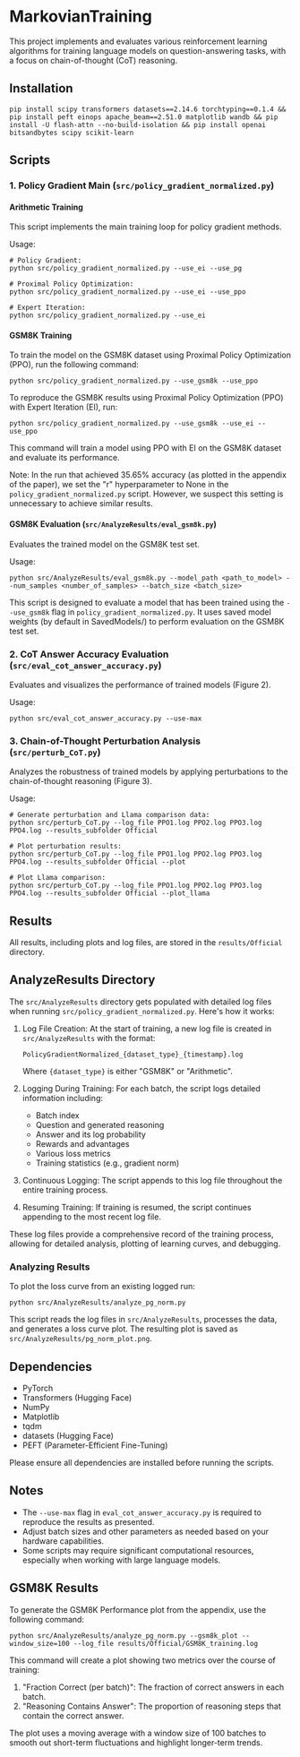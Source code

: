# MarkovianTraining 

This project implements and evaluates various reinforcement learning algorithms for training language models on question-answering tasks, with a focus on chain-of-thought (CoT) reasoning.

## Installation
```
pip install scipy transformers datasets==2.14.6 torchtyping==0.1.4 && pip install peft einops apache_beam==2.51.0 matplotlib wandb && pip install -U flash-attn --no-build-isolation && pip install openai bitsandbytes scipy scikit-learn 
```

## Scripts

### 1. Policy Gradient Main (`src/policy_gradient_normalized.py`)
#### Arithmetic Training
This script implements the main training loop for policy gradient methods.

Usage:
```
# Policy Gradient:
python src/policy_gradient_normalized.py --use_ei --use_pg

# Proximal Policy Optimization:
python src/policy_gradient_normalized.py --use_ei --use_ppo

# Expert Iteration:
python src/policy_gradient_normalized.py --use_ei
```

#### GSM8K Training

To train the model on the GSM8K dataset using Proximal Policy Optimization (PPO), run the following command:

```
python src/policy_gradient_normalized.py --use_gsm8k --use_ppo
```

To reproduce the GSM8K results using Proximal Policy Optimization (PPO) with Expert Iteration (EI), run:

```
python src/policy_gradient_normalized.py --use_gsm8k --use_ei --use_ppo
```

This command will train a model using PPO with EI on the GSM8K dataset and evaluate its performance.

Note: In the run that achieved 35.65% accuracy (as plotted in the appendix of the paper), we set the "r" hyperparameter to None in the `policy_gradient_normalized.py` script. However, we suspect this setting is unnecessary to achieve similar results.

#### GSM8K Evaluation (`src/AnalyzeResults/eval_gsm8k.py`)

Evaluates the trained model on the GSM8K test set.

Usage:
```
python src/AnalyzeResults/eval_gsm8k.py --model_path <path_to_model> --num_samples <number_of_samples> --batch_size <batch_size>
```

This script is designed to evaluate a model that has been trained using the `--use_gsm8k` flag in `policy_gradient_normalized.py`. It uses saved model weights (by default in SavedModels/) to perform evaluation on the GSM8K test set.

### 2. CoT Answer Accuracy Evaluation (`src/eval_cot_answer_accuracy.py`)

Evaluates and visualizes the performance of trained models (Figure 2).

Usage:
```
python src/eval_cot_answer_accuracy.py --use-max
```

### 3. Chain-of-Thought Perturbation Analysis (`src/perturb_CoT.py`)

Analyzes the robustness of trained models by applying perturbations to the chain-of-thought reasoning (Figure 3).

Usage:
```
# Generate perturbation and Llama comparison data:
python src/perturb_CoT.py --log_file PPO1.log PPO2.log PPO3.log PPO4.log --results_subfolder Official

# Plot perturbation results:
python src/perturb_CoT.py --log_file PPO1.log PPO2.log PPO3.log PPO4.log --results_subfolder Official --plot

# Plot Llama comparison:
python src/perturb_CoT.py --log_file PPO1.log PPO2.log PPO3.log PPO4.log --results_subfolder Official --plot_llama
```

## Results

All results, including plots and log files, are stored in the `results/Official` directory.

## AnalyzeResults Directory

The `src/AnalyzeResults` directory gets populated with detailed log files when running `src/policy_gradient_normalized.py`. Here's how it works:

1. Log File Creation: At the start of training, a new log file is created in `src/AnalyzeResults` with the format:
   ```
   PolicyGradientNormalized_{dataset_type}_{timestamp}.log
   ```
   Where `{dataset_type}` is either "GSM8K" or "Arithmetic".

2. Logging During Training: For each batch, the script logs detailed information including:
   - Batch index
   - Question and generated reasoning
   - Answer and its log probability
   - Rewards and advantages
   - Various loss metrics
   - Training statistics (e.g., gradient norm)

3. Continuous Logging: The script appends to this log file throughout the entire training process.

4. Resuming Training: If training is resumed, the script continues appending to the most recent log file.

These log files provide a comprehensive record of the training process, allowing for detailed analysis, plotting of learning curves, and debugging.

### Analyzing Results

To plot the loss curve from an existing logged run:

```
python src/AnalyzeResults/analyze_pg_norm.py
```

This script reads the log files in `src/AnalyzeResults`, processes the data, and generates a loss curve plot. The resulting plot is saved as `src/AnalyzeResults/pg_norm_plot.png`.

## Dependencies

- PyTorch
- Transformers (Hugging Face)
- NumPy
- Matplotlib
- tqdm
- datasets (Hugging Face)
- PEFT (Parameter-Efficient Fine-Tuning)

Please ensure all dependencies are installed before running the scripts.

## Notes

- The `--use-max` flag in `eval_cot_answer_accuracy.py` is required to reproduce the results as presented.
- Adjust batch sizes and other parameters as needed based on your hardware capabilities.
- Some scripts may require significant computational resources, especially when working with large language models.

## GSM8K Results

To generate the GSM8K Performance plot from the appendix, use the following command:

```
python src/AnalyzeResults/analyze_pg_norm.py --gsm8k_plot --window_size=100 --log_file results/Official/GSM8K_training.log
```

This command will create a plot showing two metrics over the course of training:
1. "Fraction Correct (per batch)": The fraction of correct answers in each batch.
2. "Reasoning Contains Answer": The proportion of reasoning steps that contain the correct answer.

The plot uses a moving average with a window size of 100 batches to smooth out short-term fluctuations and highlight longer-term trends.
